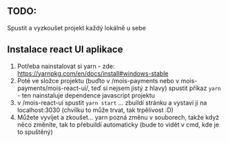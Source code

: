 ## TODO:
Spustit a vyzkoušet projekt každý lokálně u sebe

## Instalace react UI aplikace
1. Potřeba nainstalovat si yarn - zde: https://yarnpkg.com/en/docs/install#windows-stable
2. Poté ve složce projektu (buďto v /mois-payments nebo v mois-payments/mois-react-ui/, teď si nejsem jistý z hlavy) spustit příkaz `yarn` - ten nainstaluje dependence javascript projektu
3. v /mois-react-ui spustit `yarn start` ... zbuildí stránku a vystaví jí na localhost:3030 (chvilku to může trvat, tak trpělivost :D)
4. Můžete vyvíjet a zkoušet... yarn pozná změnu v souborech, takže když něco změníte, tak to přebuildí automaticky (bude to vidět v cmd, kde je to spuštěný)

